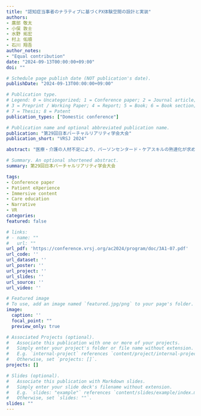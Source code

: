 ```yaml
---
title: "認知症当事者のナラティブに基づくPX体験空間の設計と実装"
authors:
- 廣部 敬太
- 小俣 敦士
- 水野 拓宏
- 村上 佑順
- 石川 翔吾
author_notes:
- "Equal contribution"
date: "2024-09-13T00:00:00+09:00"
doi: ""

# Schedule page publish date (NOT publication's date).
publishDate: "2024-09-13T00:00:00+09:00"

# Publication type.
# Legend: 0 = Uncategorized; 1 = Conference paper; 2 = Journal article;
# 3 = Preprint / Working Paper; 4 = Report; 5 = Book; 6 = Book section;
# 7 = Thesis; 8 = Patent
publication_types: ["Domestic conference"]

# Publication name and optional abbreviated publication name.
publication: "第29回日本バーチャルリアリティ学会大会"
publication_short: "VRSJ 2024"

abstract: "医療・介護の人材不足により、パーソンセンタード・ケアスキルの熟達化が求められている。それには認知症当事者の認知的視点を理解するスキルが重要であり、ナラティブの経験的イメージ補完が必要である。本研究では、認知症当事者のナラティブを基に患者体験(PX)をVRで体験することが可能な空間を構築することを目的とした。多様な認知的障害を一人称視点で体験し学習者同士が共有することで、効果的な学習が示唆された。"

# Summary. An optional shortened abstract.
summary: 第29回日本バーチャルリアリティ学会大会

tags:
- Conference paper
- Patient eXperience
- Immersive content
- Care education
- Narrative
- VR
categories: 
featured: false

# links:
# - name: ""
#   url: ""
url_pdf: 'https://conference.vrsj.org/ac2024/program/doc/3A1-07.pdf'
url_code: ''
url_dataset: ''
url_poster: ''
url_project: ''
url_slides: ''
url_source: ''
url_video: ''

# Featured image
# To use, add an image named `featured.jpg/png` to your page's folder. 
image:
  caption: ''
  focal_point: ""
  preview_only: true

# Associated Projects (optional).
#   Associate this publication with one or more of your projects.
#   Simply enter your project's folder or file name without extension.
#   E.g. `internal-project` references `content/project/internal-project/index.md`.
#   Otherwise, set `projects: []`.
projects: []

# Slides (optional).
#   Associate this publication with Markdown slides.
#   Simply enter your slide deck's filename without extension.
#   E.g. `slides: "example"` references `content/slides/example/index.md`.
#   Otherwise, set `slides: ""`.
slides: ""
---
```

